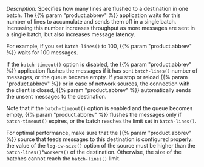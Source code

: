 ---
---
<!-- DISCLAIMER: This file is based on the syslog-ng Open Source Edition documentation https://github.com/balabit/syslog-ng-ose-guides/commit/2f4a52ee61d1ea9ad27cb4f3168b95408fddfdf2 and is used under the terms of The syslog-ng Open Source Edition Documentation License. The file has been modified by Axoflow. -->
*Description:* Specifies how many lines are flushed to a destination in one batch. The {{% param "product.abbrev" %}} application waits for this number of lines to accumulate and sends them off in a single batch. Increasing this number increases throughput as more messages are sent in a single batch, but also increases message latency.

For example, if you set `batch-lines()` to 100, {{% param "product.abbrev" %}} waits for 100 messages.

If the `batch-timeout()` option is disabled, the {{% param "product.abbrev" %}} application flushes the messages if it has sent `batch-lines()` number of messages, or the queue became empty. If you stop or reload {{% param "product.abbrev" %}} or in case of network sources, the connection with the client is closed, {{% param "product.abbrev" %}} automatically sends the unsent messages to the destination.

Note that if the `batch-timeout()` option is enabled and the queue becomes empty, {{% param "product.abbrev" %}} flushes the messages only if `batch-timeout()` expires, or the batch reaches the limit set in `batch-lines()`.

For optimal performance, make sure that the {{% param "product.abbrev" %}} source that feeds messages to this destination is configured properly: the value of the `log-iw-size()` option of the source must be higher than the `batch-lines()`*`workers()` of the destination. Otherwise, the size of the batches cannot reach the `batch-lines()` limit.
